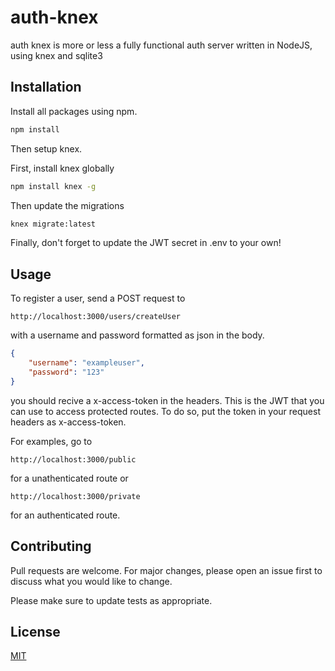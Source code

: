 # auth-knex

auth knex is more or less a fully functional auth server written in NodeJS, using knex and sqlite3

## Installation

Install all packages using npm.

```bash
npm install
```

Then setup knex.

First, install knex globally

```bash
npm install knex -g
```

Then update the migrations

```bash
knex migrate:latest
```

Finally, don't forget to update the JWT secret in
.env to your own!


## Usage

To register a user, send a POST request to

```http
http://localhost:3000/users/createUser
```

with a username and password formatted as json in the body.

```json
{
	"username": "exampleuser",
	"password": "123"
}
```

you should recive a x-access-token in the headers. This is the JWT that you can use to
access protected routes. To do so, put the token in your request headers as x-access-token.

For examples, go to 
```http
http://localhost:3000/public
```
for a unathenticated route or
```http
http://localhost:3000/private
```
for an authenticated route.

## Contributing
Pull requests are welcome. For major changes, please open an issue first to discuss what you would like to change.

Please make sure to update tests as appropriate.

## License
[MIT](https://choosealicense.com/licenses/mit/)
